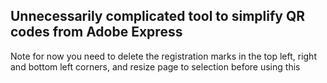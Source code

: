 ## Unnecessarily complicated tool to simplify QR codes from Adobe Express

Note for now you need to delete the registration marks in the top left, right and bottom left corners, and resize page to selection before using this